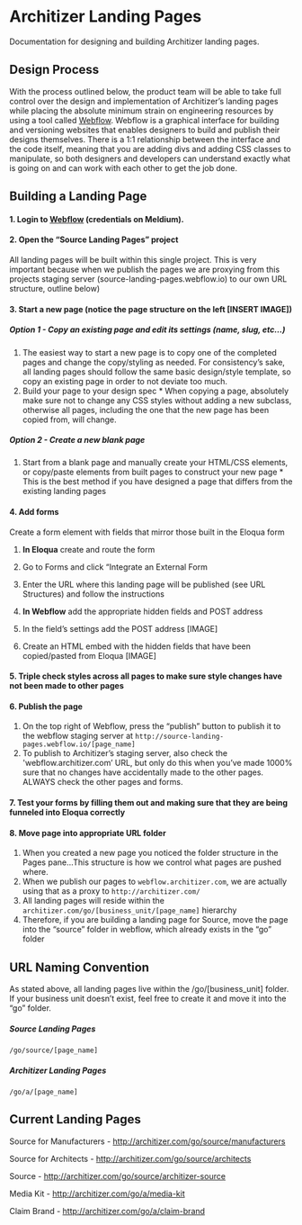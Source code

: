 # Architizer Landing Pages
Documentation for designing and building Architizer landing pages.

## Design Process
With the process outlined below, the product team will be able to take full control over the design and implementation of Architizer’s landing pages while placing the absolute minimum strain on engineering resources by using a tool called [Webflow](https://webflow.com/dashboard). Webflow is a graphical interface for building and versioning websites that enables designers to build and publish their designs themselves. There is a 1:1 relationship between the interface and the code itself, meaning that you are adding divs and adding CSS classes to manipulate, so both designers and developers can understand exactly what is going on and can work with each other to get the job done.

## Building a Landing Page
#### 1. Login to [Webflow](https://webflow.com/dashboard) (credentials on Meldium). 
#### 2. Open the “Source Landing Pages” project
All landing pages will be built within this single project. This is very important because when we publish the pages we are proxying from this projects staging server (source-landing-pages.webflow.io) to our own URL structure, outline below)
    
#### 3. Start a new page (notice the page structure on the left [INSERT IMAGE])

##### Option 1 - Copy an existing page and edit its settings (name, slug, etc…)
  1. The easiest way to start a new page is to copy one of the completed pages and change the copy/styling as needed. For consistency’s sake, all landing pages should follow the same basic design/style template, so copy an existing page in order to not deviate too much. 
  2. Build your page to your design spec
    * When copying a page, absolutely make sure not to change any CSS styles without adding a new subclass, otherwise all pages, including the one that the new page has been copied from, will change.
    
##### Option 2 - Create a new blank page
  1. Start from a blank page and manually create your HTML/CSS elements, or copy/paste elements from built pages to construct your new page
    * This is the best method if you have designed a page that differs from the existing landing pages
      
#### 4. Add forms

Create a form element with fields that mirror those built in the Eloqua form

1. **In Eloqua** create and route the form
    
  1. Go to Forms and click “Integrate an External Form    
  2. Enter the URL where this landing page will be published (see URL Structures) and follow the instructions
2. **In Webflow** add the appropriate hidden fields and POST address
 
  1. In the field’s settings add the POST address [IMAGE]
  2. Create an HTML embed with the hidden fields that have been copied/pasted from Eloqua [IMAGE]

#### 5. Triple check styles across all pages to make sure style changes have not been made to other pages
#### 6. Publish the page
1. On the top right of Webflow, press the “publish” button to publish it to the webflow staging server at `http://source-landing-pages.webflow.io/[page_name]`
2. To publish to Architizer’s staging server, also check the 'webflow.architizer.com’ URL, but only do this when you’ve made 1000% sure that no changes have accidentally made to the other pages. ALWAYS check the other pages and forms.

#### 7. Test your forms by filling them out and making sure that they are being funneled into Eloqua correctly
#### 8. Move page into appropriate URL folder
1. When you created a new page you noticed the folder structure in the Pages pane…This structure is how we control what pages are pushed where.
2. When we publish our pages to `webflow.architizer.com`, we are actually using that as a proxy to `http://architizer.com/`
3. All landing pages will reside within the `architizer.com/go/[business_unit/[page_name]` hierarchy
4. Therefore, if you are building a landing page for Source, move the page into the “source” folder in webflow, which already exists in the “go” folder

## URL Naming Convention
As stated above, all landing pages live within the /go/[business_unit] folder. If your business unit doesn’t exist, feel free to create it and move it into the “go” folder. 

##### Source Landing Pages
`/go/source/[page_name]`

##### Architizer Landing Pages
`/go/a/[page_name]`

## Current Landing Pages
Source for Manufacturers - http://architizer.com/go/source/manufacturers

Source for Architects - http://architizer.com/go/source/architects

Source - http://architizer.com/go/source/architizer-source

Media Kit - http://architizer.com/go/a/media-kit 

Claim Brand - http://architizer.com/go/a/claim-brand
